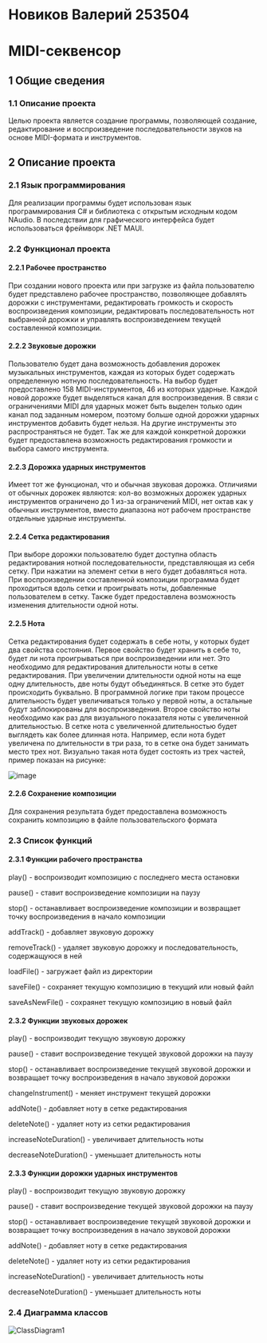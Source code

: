 # Новиков Валерий 253504
# MIDI-секвенсор
## 1 Общие сведения
### 1.1  Описание проекта
Целью проекта является создание программы, позволяющей создание, редактирование и воспроизведение последовательности звуков на основе MIDI-формата и инструментов.
## 2 Описание проекта
### 2.1 Язык программирования
Для реализации программы будет использован язык программирования C# и библиотека с открытым исходным кодом NAudio. В последствии для графического интерфейса будет использоваться фреймворк .NET MAUI.
### 2.2 Функционал проекта

#### 2.2.1 Рабочее пространство
При создании нового проекта или при загрузке из файла пользователю будет представлено рабочее пространство, позволяющее добавлять дорожки с инструментами, редактировать громкость и скорость воспроизведения композиции, редактировать последовательность нот выбранной дорожки и управлять воспроизведением текущей составленной композиции.

#### 2.2.2 Звуковые дорожки
Пользователю будет дана возможность добавления дорожек музыкальных инструментов, каждая из которых будет содержать определенную нотную последовательность. На выбор будет предоставлено 158 MIDI-инструментов, 46 из которых ударные. Каждой новой дорожке будет выделяться канал для воспроизведения. В связи с ограничениями MIDI для ударных может быть выделен только один канал под заданным номером, поэтому больше одной дорожки ударных инструментов добавить будет нельзя. На другие инструменты это распространяться не будет. Так же для каждой конкретной дорожки будет предоставлена возможность редактирования громкости и выбора самого инструмента.

#### 2.2.3 Дорожка ударных инструментов
Имеет тот же функционал, что и обычная звуковая дорожка. Отличиями от обычных дорожек являются: кол-во возможных дорожек ударных инструментов ограничено до 1 из-за ограничений MIDI, нет октав как у обычных инструментов, вместо диапазона нот рабочем пространстве отдельные ударные инструменты. 

#### 2.2.4 Сетка редактирования
При выборе дорожки пользователю будет доступна область редактирования нотной последовательности, представляющая из себя сетку. При нажатии на элемент сетки в него будет добавляться нота. При воспроизведении составленной композиции программа будет проходиться вдоль сетки и проигрывать ноты, добавленные пользователем в сетку. Также будет предоставлена возможность изменения длительности одной ноты.

#### 2.2.5 Нота
Сетка редактирования будет содержать в себе ноты, у которых будет два свойства состояния. Первое свойство будет хранить в себе то, будет ли нота проигрываться при воспроизведении или нет. Это необходимо для редактирования длительности ноты в сетке редактирования. При увеличении длительности одной ноты на еще одну длительность, две ноты будут объединяться. В сетке это будет происходить буквально. В программной логике при таком процессе длительность будет увеличиваться только у первой ноты, а остальные будут заблокированы для воспроизведения. Второе свойство ноты необходимо как раз для визуального показателя ноты с увеличенной длительностью. В сетке нота с увеличенной длительностью будет выглядеть как более длинная нота. Например, если нота будет увеличена по длительности в три раза, то в сетке она будет занимать место трех нот. Визуально такая нота будет состоять из трех частей, пример показан на рисунке:

![image](https://github.com/NovikovValeriy/OOP/assets/125986599/7f2fd7d8-cabb-44b0-94de-6548c7f55098)


#### 2.2.6 Сохранение композиции
Для сохранения результата будет предоставлена возможность сохранить композицию в файле пользовательского формата

### 2.3 Список функций

#### 2.3.1 Функции рабочего пространства
play() - воспроизводит композицию с последнего места остановки

pause() - ставит воспроизведение композиции на паузу

stop() - останавливает воспроизведение композиции и возвращает точку воспроизведения в начало композиции

addTrack() - добавляет звуковую дорожку

removeTrack() - удаляет звуковую дорожку и последовательность, содержащуюся в ней

loadFile() - загружает файл из директории

saveFile() - сохраняет текущую композицию в текущий или новый файл

saveAsNewFile() - сохраянет текущую композицию в новый файл


#### 2.3.2 Функции звуковых дорожек
play() - воспроизводит текущую звуковую дорожку

pause() - ставит воспроизведение текущей звуковой дорожки на паузу

stop() - останавливает воспроизведение текущей звуковой дорожки и возвращает точку воспроизведения в начало звуковой дорожки

changeInstrument() - меняет инструмент текущей дорожки

addNote() - добавляет ноту в сетке редактирования

deleteNote() - удаляет ноту из сетки редактирования

increaseNoteDuration() - увеличивает длительность ноты

decreaseNoteDuration() - уменьшает длительность ноты


#### 2.3.3 Функции дорожки ударных инструментов
play() - воспроизводит текущую звуковую дорожку

pause() - ставит воспроизведение текущей звуковой дорожки на паузу

stop() - останавливает воспроизведение текущей звуковой дорожки и возвращает точку воспроизведения в начало звуковой дорожки

addNote() - добавляет ноту в сетке редактирования

deleteNote() - удаляет ноту из сетки редактирования

increaseNoteDuration() - увеличивает длительность ноты

decreaseNoteDuration() - уменьшает длительность ноты

### 2.4 Диаграмма классов
![ClassDiagram1](https://github.com/NovikovValeriy/OOP/assets/125986599/a2005d59-5402-4ebd-b894-6b4e33a063d5)

